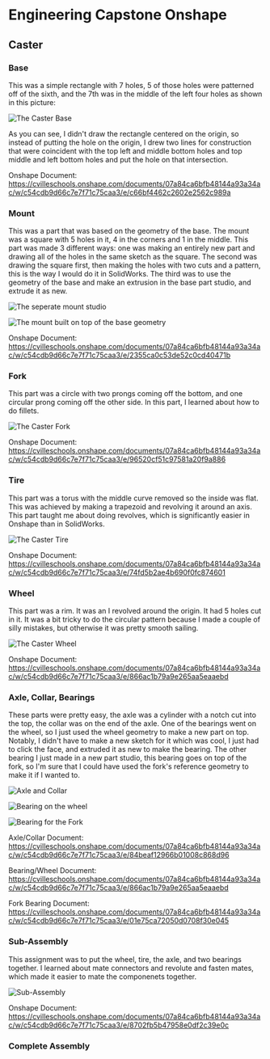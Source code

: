 # Engineering Capstone Onshape

## Caster

### Base

This was a simple rectangle with 7 holes, 5 of those holes were patterned off of the sixth, and the 7th was in the middle of the left four holes as shown in this picture: 

![The Caster Base](https://github.com/david-wiles6/Engineering-Capstone-Notebook/blob/master/pictures/Screenshot%202020-09-29%20at%203.26.07%20PM.png)

As you can see, I didn't draw the rectangle centered on the origin, so instead of putting the hole on the origin, I drew two lines for construction that were coincident with the top left and middle bottom holes and top middle and left bottom holes and put the hole on that intersection.

Onshape Document: https://cvilleschools.onshape.com/documents/07a84ca6bfb48144a93a34ac/w/c54cdb9d66c7e7f71c75caa3/e/c66bf4462c2602e2562c989a

### Mount

This was a part that was based on the geometry of the base. The mount was a square with 5 holes in it, 4 in the corners and 1 in the middle. This part was made 3 different ways: one was making an entirely new part and drawing all of the holes in the same sketch as the square. The second was drawing the square first, then making the holes with two cuts and a pattern, this is the way I would do it in SolidWorks. The third was to use the geometry of the base and make an extrusion in the base part studio, and extrude it as new. 

![The seperate mount studio](https://github.com/david-wiles6/Engineering-Capstone-Notebook/blob/master/pictures/Screenshot%202020-10-01%20at%2012.22.18%20PM.png)


![The mount built on top of the base geometry](https://github.com/david-wiles6/Engineering-Capstone-Notebook/blob/master/pictures/Screenshot%202020-10-01%20at%2012.22.06%20PM.png)

Onshape Document: https://cvilleschools.onshape.com/documents/07a84ca6bfb48144a93a34ac/w/c54cdb9d66c7e7f71c75caa3/e/2355ca0c53de52c0cd40471b


### Fork

This part was a circle with two prongs coming off the bottom, and one circular prong coming off the other side. In this part, I learned about how to do fillets.

![The Caster Fork](https://github.com/david-wiles6/Engineering-Capstone-Notebook/blob/master/pictures/Screenshot%202020-10-02%20at%202.09.44%20PM.png)

Onshape Document: https://cvilleschools.onshape.com/documents/07a84ca6bfb48144a93a34ac/w/c54cdb9d66c7e7f71c75caa3/e/96520cf51c97581a20f9a886 

### Tire

This part was a torus with the middle curve removed so the inside was flat. This was achieved by making a trapezoid and revolving it around an axis. This part taught me about doing revolves, which is significantly easier in Onshape than in SolidWorks. 

![The Caster Tire](https://github.com/david-wiles6/Engineering-Capstone-Notebook/blob/master/pictures/Screenshot%202020-10-02%20at%202.09.54%20PM.png)

Onshape Document: https://cvilleschools.onshape.com/documents/07a84ca6bfb48144a93a34ac/w/c54cdb9d66c7e7f71c75caa3/e/74fd5b2ae4b690f0fc874601

### Wheel

This part was a rim. It was an I revolved around the origin. It had 5 holes cut in it. It was a bit tricky to do the circular pattern because I made a couple of silly mistakes, but otherwise it was pretty smooth sailing.

![The Caster Wheel](https://github.com/david-wiles6/Engineering-Capstone-Notebook/blob/master/pictures/Screenshot%202020-10-02%20at%202.10.28%20PM.png)

Onshape Document: https://cvilleschools.onshape.com/documents/07a84ca6bfb48144a93a34ac/w/c54cdb9d66c7e7f71c75caa3/e/866ac1b79a9e265aa5eaaebd

### Axle, Collar, Bearings

These parts were pretty easy, the axle was a cylinder with a notch cut into the top, the collar was on the end of the axle. One of the bearings went on the wheel, so I just used the wheel geometry to make a new part on top. Notably, I didn't have to make a new sketch for it which was cool, I just had to click the face, and extruded it as new to make the bearing. The other bearing I just made in a new part studio, this bearing goes on top of the fork, so I'm sure that I could have used the fork's reference geometry to make it if I wanted to.

![Axle and Collar](https://github.com/david-wiles6/Engineering-Capstone-Notebook/blob/master/pictures/Screenshot%202020-10-02%20at%202.10.52%20PM.png)


![Bearing on the wheel](https://github.com/david-wiles6/Engineering-Capstone-Notebook/blob/master/pictures/Screenshot%202020-10-02%20at%202.10.40%20PM.png)


![Bearing for the Fork](https://github.com/david-wiles6/Engineering-Capstone-Notebook/blob/master/pictures/Screenshot%202020-10-02%20at%202.11.10%20PM.png)

Axle/Collar Document: https://cvilleschools.onshape.com/documents/07a84ca6bfb48144a93a34ac/w/c54cdb9d66c7e7f71c75caa3/e/84beaf12966b01008c868d96

Bearing/Wheel Document: https://cvilleschools.onshape.com/documents/07a84ca6bfb48144a93a34ac/w/c54cdb9d66c7e7f71c75caa3/e/866ac1b79a9e265aa5eaaebd

Fork Bearing Document: https://cvilleschools.onshape.com/documents/07a84ca6bfb48144a93a34ac/w/c54cdb9d66c7e7f71c75caa3/e/01e75ca72050d0708f30e045

### Sub-Assembly

This assignment was to put the wheel, tire, the axle, and two bearings together. I learned about mate connectors and revolute and fasten mates, which made it easier to mate the componenets together.

![Sub-Assembly](https://github.com/david-wiles6/Engineering-Capstone-Notebook/blob/master/pictures/Screenshot%202020-10-02%20at%203.05.08%20PM.png)

Onshape Document: https://cvilleschools.onshape.com/documents/07a84ca6bfb48144a93a34ac/w/c54cdb9d66c7e7f71c75caa3/e/8702fb5b47958e0df2c39e0c

### Complete Assembly
